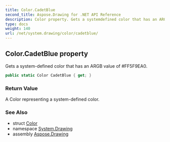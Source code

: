 ```yaml
---
title: Color.CadetBlue
second_title: Aspose.Drawing for .NET API Reference
description: Color property. Gets a systemdefined color that has an ARGB value of FF5F9EA0
type: docs
weight: 140
url: /net/system.drawing/color/cadetblue/
---
```

## Color.CadetBlue property

Gets a system-defined color that has an ARGB value of #FF5F9EA0.

```csharp
public static Color CadetBlue { get; }
```

### Return Value

A Color representing a system-defined color.

### See Also

* struct [Color](../)
* namespace [System.Drawing](../../color/)
* assembly [Aspose.Drawing](../../../)


